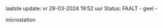 laatste update: 
vr 29-03-2024 19:52   uur 
Status: FAALT - geel - 
<div class="service Y">microstation</div>